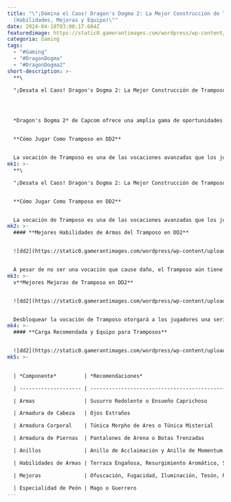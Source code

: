 ```yaml
---
title: "\"¡Domina el Caos! Dragon's Dogma 2: La Mejor Construcción de Tramposo
  (Habilidades, Mejoras y Equipo)\""
date: 2024-04-18T03:08:17.684Z
featuredimage: https://static0.gamerantimages.com/wordpress/wp-content/uploads/2024/04/dragon-s-dogma-2-trickster-build.jpg?q=70&fit=contain&w=1140&h=&dpr=1
categoria: Gaming
tags:
  - "#Gaming"
  - "#DragonDogma"
  - "#DragonDogma2"
short-description: >-
  **\

  "¡Desata el Caos! Dragon's Dogma 2: La Mejor Construcción de Tramposo (Habilidades, Mejoras y Equipo)"**




  *Dragon's Dogma 2* de Capcom ofrece una amplia gama de oportunidades para que los jugadores experimenten la tan esperada secuela con una variedad de estilos de juego a través de sus 10 vocaciones distintas. Si bien algunas de estas clases de personajes deberán desbloquearse a lo largo del juego, todas aportan algo diferente y único, lo que puede introducir una experiencia totalmente nueva según la vocación equipada.


  **Cómo Jugar Como Tramposo en DD2**


  La vocación de Tramposo es una de las vocaciones avanzadas que los jugadores pueden descubrir y desbloquear en *Dragon's Dogma 2*, y quizás sea la que más necesita una mano experimentada para dominar correctamente. A diferencia de las otras nueve vocaci
mk1: >-
  **\

  "¡Desata el Caos! Dragon's Dogma 2: La Mejor Construcción de Tramposo (Habilidades, Mejoras y Equipo)"***Dragon's Dogma 2* de Capcom ofrece una amplia gama de oportunidades para que los jugadores experimenten la tan esperada secuela con una variedad de estilos de juego a través de sus 10 vocaciones distintas. Si bien algunas de estas clases de personajes deberán desbloquearse a lo largo del juego, todas aportan algo diferente y único, lo que puede introducir una experiencia totalmente nueva según la vocación equipada.


  **Cómo Jugar Como Tramposo en DD2**


  La vocación de Tramposo es una de las vocaciones avanzadas que los jugadores pueden descubrir y desbloquear en *Dragon's Dogma 2*, y quizás sea la que más necesita una mano experimentada para dominar correctamente. A diferencia de las otras nueve vocaciones y, en general, la mayoría de las clases de personajes en el género de los RPG de acción, el Tramposo es una clase de apoyo y generalmente evitará el combate a toda costa. Esto se evidencia en el hecho de que el Tramposo es básicamente incapaz de causar daño directo.
mk2: >-
  #### **Mejores Habilidades de Armas del Tramposo en DD2**


  ![dd2](https://static0.gamerantimages.com/wordpress/wp-content/uploads/2024/04/dragon-s-dogma-2-trickster-delusory-screen.jpg?q=70&fit=crop&w=1500&dpr=1 "dd2")


  A pesar de no ser una vocación que cause daño, el Tramposo aún tiene una serie de habilidades bajo la manga para protegerse, confundir a sus oponentes y cambiar el curso de una batalla a su favor para que sus Peones puedan infligir castigo a los adversarios. Aquí están las habilidades de armas que desbloqueas al equipar la vocación de Tramposo:
mk3: >-
  v**Mejores Mejoras de Tramposo en DD2**


  ![dd2](https://static0.gamerantimages.com/wordpress/wp-content/uploads/2024/03/dragons-dogma-2-trickster-gameplay-2.jpg?q=70&fit=crop&w=1500&dpr=1 "dd2")


  Desbloquear la vocación de Tramposo otorgará a los jugadores una serie de mejoras adicionales que buscan complementar las habilidades de la clase y las construcciones hacia las que los jugadores generalmente se inclinan. Aquí están las Mejoras del Tramposo, enumeradas de menos a más valiosas para las construcciones de Tramposo.
mk4: >-
  #### **Carga Recomendada y Equipo para Tramposos**


  ![dd2](https://static0.gamerantimages.com/wordpress/wp-content/uploads/2024/03/dragons-dogma-2-trickster-clone.jpg?q=70&fit=crop&w=1500&dpr=1 "dd2")
mk5: >-
  

  | *Componente*         | *Recomendaciones*                                                              | *Dónde Encontrar*                                                                                                                                                                                                                                                                                                              |

  | -------------------- | ------------------------------------------------------------------------------ | ------------------------------------------------------------------------------------------------------------------------------------------------------------------------------------------------------------------------------------------------------------------------------------------------------------------------------ |

  | Armas                | Susurro Redolente o Ensueño Caprichoso                                         | Pueden ser adquiridas en Armas de Awaran en Bakbattahl por 26,500 G                                                                                                                                                                                                                                                            |

  | Armadura de Cabeza   | Ojos Extraños                                                                  | Pueden ser compradas en la Herrería de Brokkr después de completar la misión "Resolución Templada, Forja Abrasadora" por 37,500 G                                                                                                                                                                                              |

  | Armadura Corporal    | Túnica Morpho de Ares o Túnica Misterial                                       | Recompensa por completar "La Valoración del Hechicero", o pueden ser compradas en la Herrería de Brokkr después de completar la misión "Resolución Templada, Forja Abrasadora" por 42,800 G. Pueden ser compradas en la Herrería de Brokkr después de completar la misión "Resolución Templada, Forja Abrasadora" por 39,200 G |

  | Armadura de Piernas  | Pantalones de Arena o Botas Trenzadas                                          | Pueden ser compradas en la Herrería de Brokkr después de completar la misión "Resolución Templada, Forja Abrasadora" por 33,100 G. Pueden ser adquiridas en el Sitio de Excavación por 16,800 G                                                                                                                                |

  | Anillos              | Anillo de Acclaimación y Anillo de Momentum                                    | Pueden ser comprados en las Mercancías de Isaac o en los Misceláneos de Philbert por 8,000 G. Recompensa por completar "La Carreta Fántasma"                                                                                                                                                                                   |

  | Habilidades de Armas | Terraza Engañosa, Resurgimiento Aromático, Sudario Sofocante, Efigie Ligadora  | Pueden ser compradas con Puntos de Disciplina en cualquier Gremio de Vocaciones una vez que se cumplan los requisitos de nivel                                                                                                                                                                                                 |

  | Mejoras              | Ofuscación, Fugacidad, Iluminación, Tesón, Resistencia, Vitalidad, Ascendencia | Pueden ser compradas con Puntos de Disciplina en cualquier Gremio de Vocaciones una vez que se desbloquean las vocaciones asociadas                                                                                                                                                                                            |

  | Especialidad de Peón | Mago o Guerrero                                                                | La clase de Peón puede cambiarse en un Gremio de Vocaciones.                                                                                                                                                                                                                                                                   |
---
```

